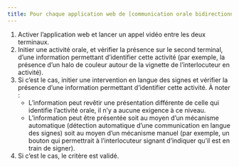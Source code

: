 ```yaml
---
title: Pour chaque application web de [communication orale bidirectionnelle](#application-web-de-communication-orale-bidirectionnelle) qui permet d’identifier l’activité d’un interlocuteur oralisant, il est possible d’identifier l’activité d’un interlocuteur signant. Cette règle est-elle respectée ?
---
```


1. Activer l’application web et lancer un appel vidéo entre les deux terminaux.
2. Initier une activité orale, et vérifier la présence sur le second terminal, d’une information permettant d’identifier cette activité (par exemple, la présence d’un halo de couleur autour de la vignette de l’interlocuteur en activité). 
3. Si c’est le cas, initier une intervention en langue des signes et vérifier la présence d’une information permettant d’identifier cette activité. À noter : 
	- L’information peut revêtir une présentation différente de celle qui identifie l’activité orale, il n’y a aucune exigence à ce niveau.
	- L’information peut être présentée soit au moyen d’un mécanisme automatique (détection automatique d’une communication en langue des signes) soit au moyen d’un mécanisme manuel (par exemple, un bouton qui permettrait à l’interlocuteur signant d’indiquer qu’il est en train de signer).
4. Si c’est le cas, le critère est validé.

